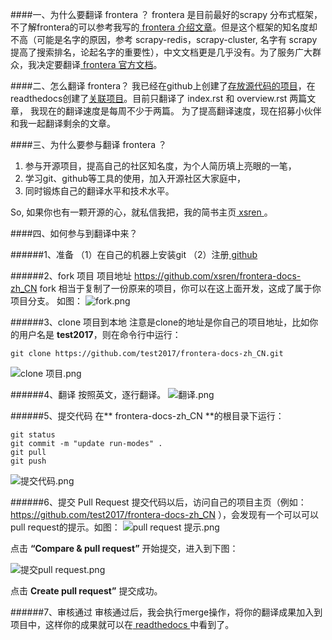 ####一、为什么要翻译 frontera ？
frontera 是目前最好的scrapy 分布式框架，不了解frontera的可以参考我写的[ frontera 介绍文章](http://www.jianshu.com/p/ff8846ad0e94)。但是这个框架的知名度却不高（可能是名字的原因，参考 scrapy-redis，scrapy-cluster, 名字有 scrapy 提高了搜索排名，论起名字的重要性），中文文档更是几乎没有。为了服务广大群众，我决定要翻译[ frontera 官方文档](http://frontera.readthedocs.io/en/latest/)。

####二、怎么翻译 frontera？
我已经在github上创建了[存放源代码的项目](https://github.com/xsren/frontera-docs-zh_CN)，在readthedocs创建了[关联项目](http://frontera-docs-zh-cn.readthedocs.io/zh_CN/latest/)。目前只翻译了 index.rst 和 overview.rst 两篇文章， 我现在的翻译速度是每周不少于两篇。
为了提高翻译速度，现在招募小伙伴和我一起翻译剩余的文章。

####三、为什么要参与翻译 frontera ？
1. 参与开源项目，提高自己的社区知名度，为个人简历填上亮眼的一笔，
2. 学习git、github等工具的使用，加入开源社区大家庭中，
3. 同时锻炼自己的翻译水平和技术水平。

So, 如果你也有一颗开源的心，就私信我把，我的简书主页[ xsren ](http://www.jianshu.com/u/39bd3c3d98f1)。

####四、如何参与到翻译中来？

######1、准备
（1）在自己的机器上安装git
（2）注册[ github ](https://github.com/)

######2、fork 项目
项目地址 https://github.com/xsren/frontera-docs-zh_CN
fork 相当于复制了一份原来的项目，你可以在这上面开发，这成了属于你项目分支。
如图：
![fork.png](http://upload-images.jianshu.io/upload_images/3781366-74382643f0ef1e9a.png?imageMogr2/auto-orient/strip%7CimageView2/2/w/1240)

######3、clone 项目到本地
注意是clone的地址是你自己的项目地址，比如你的用户名是 **test2017**，则在命令行中运行：
```
git clone https://github.com/test2017/frontera-docs-zh_CN.git
```
![clone 项目.png](http://upload-images.jianshu.io/upload_images/3781366-f2f76d520ad0574b.png?imageMogr2/auto-orient/strip%7CimageView2/2/w/1240)



######4、翻译
按照英文，逐行翻译。
![翻译.png](http://upload-images.jianshu.io/upload_images/3781366-dc0a039fe007d416.png?imageMogr2/auto-orient/strip%7CimageView2/2/w/1240)

######5、提交代码
在** frontera-docs-zh_CN **的根目录下运行：
```
git status 
git commit -m "update run-modes" .
git pull
git push 
```
![提交代码.png](http://upload-images.jianshu.io/upload_images/3781366-787b4cf4e0ceb536.png?imageMogr2/auto-orient/strip%7CimageView2/2/w/1240)

######6、提交 Pull Request
提交代码以后，访问自己的项目主页（例如：https://github.com/test2017/frontera-docs-zh_CN ），会发现有一个可以可以pull request的提示。如图：
![pull request 提示.png](http://upload-images.jianshu.io/upload_images/3781366-922b956b48fd9953.png?imageMogr2/auto-orient/strip%7CimageView2/2/w/1240)

点击 **“Compare & pull request”** 开始提交，进入到下图：

![提交pull request.png](http://upload-images.jianshu.io/upload_images/3781366-92ac4ce1564c26f5.png?imageMogr2/auto-orient/strip%7CimageView2/2/w/1240)

点击 **Create pull request”** 提交成功。

######7、审核通过
审核通过后，我会执行merge操作，将你的翻译成果加入到项目中，这样你的成果就可以在[ readthedocs ](http://frontera-docs-zh-cn.readthedocs.io/zh_CN/latest/)中看到了。
